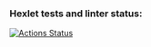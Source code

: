 ### Hexlet tests and linter status:
[![Actions Status](https://github.com/Rema04Dev/frontend-project-12/workflows/hexlet-check/badge.svg)](https://github.com/Rema04Dev/frontend-project-12/actions)